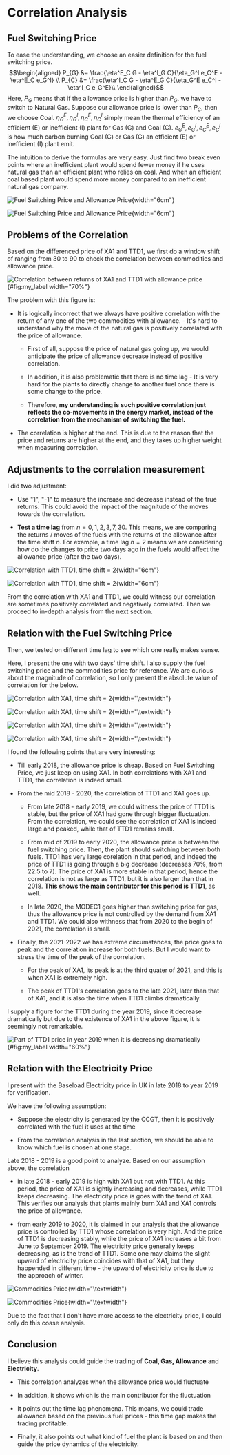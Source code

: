 Correlation Analysis
====================

Fuel Switching Price
--------------------

To ease the understanding, we choose an easier definition for the fuel
switching price. $$\begin{aligned}
       P_{G} &= \frac{\eta^E_C G - \eta^I_G C}{\eta_G^I e_C^E - \eta^E_C e_G^I} \\
       P_{C} &= \frac{\eta^I_C G - \eta^E_G C}{\eta_G^E e_C^I - \eta^I_C e_G^E}\\
\end{aligned}$$ Here, $P_G$ means that if the allowance price is higher
than $P_G$, we have to switch to Natural Gas. Suppose our allowance
price is lower than $P_C$, then we choose Coal.
$\eta^E_G, \eta^I_G, \eta^E_C, \eta^I_C$ simply mean the thermal
efficiency of an efficient (E) or inefficient (I) plant for Gas (G) and
Coal (C). $e^E_G, e^I_G, e^E_C, e^I_C$ is how much carbon burning Coal
(C) or Gas (G) an efficient (E) or inefficient (I) plant emit.

The intuition to derive the formulas are very easy. Just find two break
even points where an inefficient plant would spend fewer money if he
uses natural gas than an efficient plant who relies on coal. And when an
efficient coal based plant would spend more money compared to an
inefficient natural gas company.

![Fuel Switching Price and Allowance
Price](Adjusted_fuel_Price.png){width="6cm"}

![Fuel Switching Price and Allowance Price](FS_Price.png){width="6cm"}

Problems of the Correlation
---------------------------

Based on the differenced price of XA1 and TTD1, we first do a window
shift of ranging from 30 to 90 to check the correlation between
commodities and allowance price.

![Correlation between returns of XA1 and TTD1 with allowance
price](corr_XA1_TTD1_unadjusted.png){#fig:my_label width="70%"}

The problem with this figure is:

-   It is logically incorrect that we always have positive correlation
    with the return of any one of the two commodities with allowance. -
    It's hard to understand why the move of the natural gas is
    positively correlated with the price of allowance.

    -   First of all, suppose the price of natural gas going up, we
        would anticipate the price of allowance decrease instead of
        positive correlation.

    -   In addition, it is also problematic that there is no time lag -
        It is very hard for the plants to directly change to another
        fuel once there is some change to the price.

    -   Therefore, **my understanding is such positive correlation just
        reflects the co-movements in the energy market, instead of the
        correlation from the mechanism of switching the fuel.**

-   The correlation is higher at the end. This is due to the reason that
    the price and returns are higher at the end, and they takes up
    higher weight when measuring correlation.

Adjustments to the correlation measurement
------------------------------------------

I did two adjustment:

-   Use \"1\", \"-1\" to measure the increase and decrease instead of
    the true returns. This could avoid the impact of the magnitude of
    the moves towards the correlation.

-   **Test a time lag** from $n = 0, 1 ,2, 3, 7, 30$. This means, we are
    comparing the returns / moves of the fuels with the returns of the
    allowance after the time shift $n$. For example, a time lag $n = 2$
    means we are considering how do the changes to price two days ago in
    the fuels would affect the allowance price (after the two days).

![Correlation with TTD1, time shift =
2](corr_XA1_shifted.png){width="6cm"}

![Correlation with TTD1, time shift =
2](corr_TTD1_shifted.png){width="6cm"}

From the correlation with XA1 and TTD1, we could witness our correlation
are sometimes positively correlated and negatively correlated. Then we
proceed to in-depth analysis from the next section.

Relation with the Fuel Switching Price
--------------------------------------

Then, we tested on different time lag to see which one really makes
sense.

Here, I present the one with two days' time shift. I also supply the
fuel switching price and the commodities price for reference. We are
curious about the magnitude of correlation, so I only present the
absolute value of correlation for the below.

![Correlation with XA1, time shift =
2](FS_Price.png){width="\\textwidth"}

![Correlation with XA1, time shift =
2](TTD1_abs_corr.png){width="\\textwidth"}

![Correlation with XA1, time shift =
2](Adjusted_fuel_Price.png){width="\\textwidth"}

![Correlation with XA1, time shift =
2](XA1_abs_corr.png){width="\\textwidth"}

I found the following points that are very interesting:

-   Till early 2018, the allowance price is cheap. Based on Fuel
    Switching Price, we just keep on using XA1. In both correlations
    with XA1 and TTD1, the correlation is indeed small.

-   From the mid 2018 - 2020, the correlation of TTD1 and XA1 goes up.

    -   From late 2018 - early 2019, we could witness the price of TTD1
        is stable, but the price of XA1 had gone through bigger
        fluctuation. From the correlation, we could see the correlation
        of XA1 is indeed large and peaked, while that of TTD1 remains
        small.

    -   From mid of 2019 to early 2020, the allowance price is between
        the fuel switching price. Then, the plant should switching
        between both fuels. TTD1 has very large corelation in that
        period, and indeed the price of TTD1 is going through a big
        decrease (decreases 70%, from 22.5 to 7). The price of XA1 is
        more stable in that period, hence the correlation is not as
        large as TTD1, but it is also larger than that in 2018. **This
        shows the main contributor for this period is TTD1**, as well.

    -   In late 2020, the MODEC1 goes higher than switching price for
        gas, thus the allowance price is not controlled by the demand
        from XA1 and TTD1. We could also withness that from 2020 to the
        begin of 2021, the correlation is small.

-   Finally, the 2021-2022 we has extreme circumstances, the price goes
    to peak and the correlation increase for both fuels. But I would
    want to stress the time of the peak of the correlation.

    -   For the peak of XA1, its peak is at the third quater of 2021,
        and this is when XA1 is extremely high.

    -   The peak of TTD1's correlation goes to the late 2021, later than
        that of XA1, and it is also the time when TTD1 climbs
        dramatically.

I supply a figure for the TTD1 during the year 2019, since it decrease
dramatically but due to the existence of XA1 in the above figure, it is
seemingly not remarkable.

![Part of TTD1 price in year 2019 when it is decreasing
dramatically](part_of_TTD1.png){#fig:my_label width="60%"}

Relation with the Electricity Price
-----------------------------------

I present with the Baseload Electricity price in UK in late 2018 to year
2019 for verification.

We have the following assumption:

-   Suppose the electricity is generated by the CCGT, then it is
    positively correlated with the fuel it uses at the time

-   From the correlation analysis in the last section, we should be able
    to know which fuel is chosen at one stage.

Late 2018 - 2019 is a good point to analyze. Based on our assumption
above, the correlation

-   in late 2018 - early 2019 is high with XA1 but not with TTD1. At
    this period, the price of XA1 is slightly increasing and decreases,
    while TTD1 keeps decreasing. The electricity price is goes with the
    trend of XA1. This verifies our analysis that plants mainly burn XA1
    and XA1 controls the price of allowance.

-   from early 2019 to 2020, it is claimed in our analysis that the
    allowance price is controlled by TTD1 whose correlation is very
    high. And the price of TTD1 is decreasing stably, while the price of
    XA1 increases a bit from June to September 2019. The electricity
    price generally keeps decreasing, as is the trend of TTD1. Some one
    may claims the slight upward of electricity price coincides with
    that of XA1, but they happended in different time - the upward of
    electricity price is due to the approach of winter.

![Commodities Price](electricity-prices-day-a.png){width="\\textwidth"}

![Commodities Price](Adjusted_fuel_Price.png){width="\\textwidth"}

Due to the fact that I don't have more access to the electricity price,
I could only do this coase analysis.

Conclusion
----------

I believe this analysis could guide the trading of **Coal, Gas,
Allowance** and **Electricity**.

-   This correlation analyzes when the allowance price would fluctuate

-   In addition, it shows which is the main contributor for the
    fluctuation

-   It points out the time lag phenomena. This means, we could trade
    allowance based on the previous fuel prices - this time gap makes
    the trading profitable.

-   Finally, it also points out what kind of fuel the plant is based on
    and then guide the price dynamics of the electricity.
